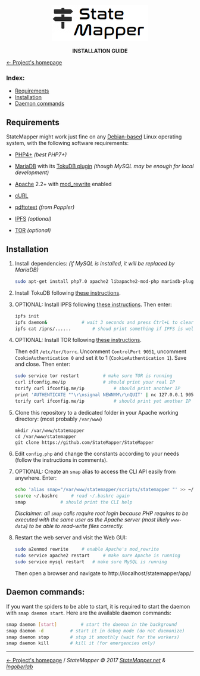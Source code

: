 <p align="center" id="top">
	<a href="https://github.com/StateMapper/StateMapper" title="Go to the project's homepage"><img src="../../app/assets/images/logo/logo-black-big.png" /></a>
</p>
<p align="center">
	<strong>INSTALLATION GUIDE</strong>
</p>

[&larr; Project's homepage](https://github.com/StateMapper/StateMapper#top)


### Index:

- [Requirements](#requirements)
- [Installation](#installation)
- [Daemon commands](#daemon-commands)


## Requirements

StateMapper might work just fine on any [Debian-based](https://www.debian.org/derivatives/) Linux operating system, with the following software requirements:

* [PHP4+](http://php.net/) *(best PHP7+)*
* [MariaDB](https://mariadb.com/) with its [TokuDB plugin](https://mariadb.com/kb/en/library/tokudb/) *(though MySQL may be enough for local development)*
* [Apache](https://httpd.apache.org/) 2.2+ with [mod_rewrite](http://httpd.apache.org/docs/current/mod/mod_rewrite.html) enabled
* [cURL](http://php.net/manual/en/intro.curl.php)
* [pdftotext](https://poppler.freedesktop.org/) *(from Poppler)*

* [IPFS](https://ipfs.io/ "InterPlanetary File System") *(optional)*
* [TOR](https://www.torproject.org/ "The TOR Project") *(optional)*


## Installation

1. Install dependencies: *(if MySQL is installed, it will be replaced by MariaDB)*
   ```bash
   sudo apt-get install php7.0 apache2 libapache2-mod-php mariadb-plugin-tokudb php-mcrypt php-mysql curl poppler-utils
   ```

2. Install TokuDB following [these instructions](https://mariadb.com/kb/en/library/enabling-tokudb/). 

3. OPTIONAL: Install IPFS following [these instructions](https://ipfs.io/docs/install/). Then enter:

   ```bash
   ipfs init
   ipfs daemon& 			# wait 3 seconds and press Ctrl+L to clear the screen
   ipfs cat /ipns/...... 		# shoud print something if IPFS is well configured
   ```

4. OPTIONAL: Install TOR following [these instructions](https://www.torproject.org/docs/debian.html.en).  
   
   Then edit ```/etc/tor/torrc```. Uncomment ```ControlPort 9051```, uncomment ```CookieAuthentication 0``` and set it to 1 (```CookieAuthentication 1```). Save and close. Then enter:  

   ```bash
   sudo service tor restart	 		# make sure TOR is running
   curl ifconfig.me/ip				# should print your real IP
   torify curl ifconfig.me/ip			# should print another IP
   print 'AUTHENTICATE ""\r\nsignal NEWNYM\r\nQUIT' | nc 127.0.0.1 9051
   torify curl ifconfig.me/ip 			# should print yet another IP
   ```

5. Clone this repository to a dedicated folder in your Apache working directory: (most probably ```/var/www```)

   ```
   mkdir /var/www/statemapper
   cd /var/www/statemapper
   git clone https://github.com/StateMapper/StateMapper
   ```

6. Edit ```config.php``` and change the constants according to your needs (follow the instructions in comments).

7. OPTIONAL: Create an ```smap``` alias to access the CLI API easily from anywhere. Enter:

   ```bash 
   echo 'alias smap="/var/www/statemapper/scripts/statemapper "' >> ~/.bashrc
   source ~/.bashrc		# read ~/.bashrc again
   smap				# should print the CLI help
   ```
   
   *Disclaimer: all ```smap``` calls require root login because PHP requires to be executed with the same user as the Apache server (most likely ```www-data```) to be able to read-write files correctly.*


8. Restart the web server and visit the Web GUI:

   ```bash
   sudo a2enmod rewrite		# enable Apache's mod_rewrite
   sudo service apache2 restart 	# make sure Apache is running
   sudo service mysql restart 	# make sure MySQL is running
   ```
   Then open a browser and navigate to http://localhost/statemapper/app/


## Daemon commands:

If you want the spiders to be able to start, it is required to start the daemon with ```smap daemon start```. Here are the available daemon commands:

```bash
smap daemon [start] 		# start the daemon in the background
smap daemon -d 			# start it in debug mode (do not daemonize)
smap daemon stop 		# stop it smoothly (wait for the workers)
smap daemon kill 		# kill it (for emergencies only)
```

-----

[&larr; Project's homepage](https://github.com/StateMapper/StateMapper#top) / *StateMapper &copy; 2017 [StateMapper.net](https://statemapper.net) & [Ingoberlab](https://hacklab.ingobernable.net)*
